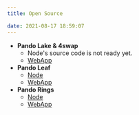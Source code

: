 ```yaml
---
title: Open Source

date: 2021-08-17 18:59:07
---
```


- **Pando Lake & 4swap**
  - Node's source code is not ready yet.
  - [WebApp](https://github.com/fox-one/4swap-web)
- **Pando Leaf**
  - [Node](https://github.com/fox-one/pando)
  - [WebApp](https://github.com/fox-one/pando-leaf-web)
- **Pando Rings**
  - [Node](https://github.com/fox-one/compound)
  - [WebApp](https://github.com/fox-one/pando-rings-web)
